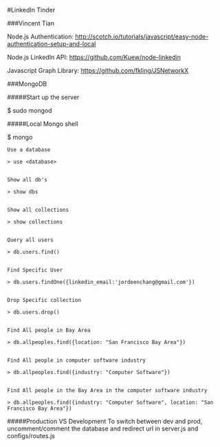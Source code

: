 #LinkedIn Tinder

###Vincent Tian

Node.js Authentication:
http://scotch.io/tutorials/javascript/easy-node-authentication-setup-and-local

Node.js LinkedIn API:
https://github.com/Kuew/node-linkedin

Javascript Graph Library:
https://github.com/fkling/JSNetworkX

###MongoDB


#####Start up the server

$ sudo mongod

#####Local Mongo shell

$ mongo


	Use a database

	> use <database>


	Show all db's

	> show dbs


	Show all collections

	> show collections


	Query all users

	> db.users.find()


	Find Specific User

	> db.users.findOne({linkedin_email:'jordeenchang@gmail.com'})


	Drop Specific collection

	> db.users.drop()


	Find All people in Bay Area

	> db.allpeoples.find({location: "San Francisco Bay Area"})


	Find All people in computer software industry

	> db.allpeoples.find({industry: "Computer Software"})


	Find All people in the Bay Area in the computer software industry

	> db.allpeoples.find({industry: "Computer Software", location: "San Francisco Bay Area"})

#####Production VS Development
To switch between dev and prod, uncomment/comment the database and redirect url in server.js and configs/routes.js